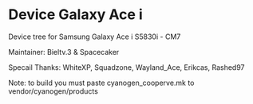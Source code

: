 Device Galaxy Ace i
===============

Device tree for Samsung Galaxy Ace i S5830i - CM7

Maintainer: Bieltv.3 & Spacecaker

Specail Thanks: WhiteXP, Squadzone, Wayland_Ace, Erikcas, Rashed97

Note: to build you must paste cyanogen_cooperve.mk to vendor/cyanogen/products
